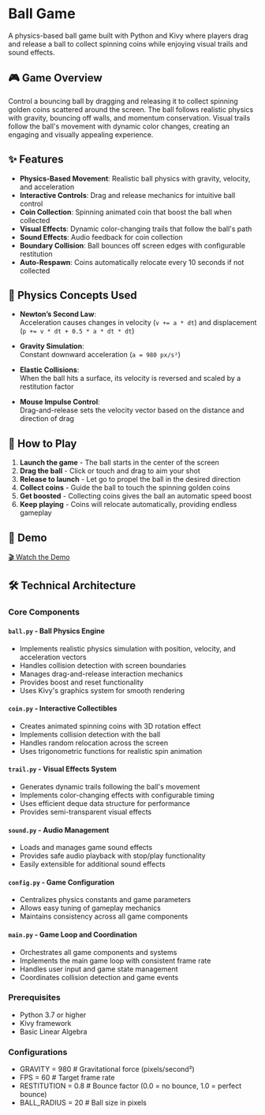 # Ball Game

A physics-based ball game built with Python and Kivy where players drag and release a ball to collect spinning coins while enjoying visual trails and sound effects.

## 🎮 Game Overview

Control a bouncing ball by dragging and releasing it to collect spinning golden coins scattered around the screen. The ball follows realistic physics with gravity, bouncing off walls, and momentum conservation. Visual trails follow the ball's movement with dynamic color changes, creating an engaging and visually appealing experience.

## ✨ Features

- **Physics-Based Movement**: Realistic ball physics with gravity, velocity, and acceleration
- **Interactive Controls**: Drag and release mechanics for intuitive ball control
- **Coin Collection**: Spinning animated coin that boost the ball when collected
- **Visual Effects**: Dynamic color-changing trails that follow the ball's path
- **Sound Effects**: Audio feedback for coin collection
- **Boundary Collision**: Ball bounces off screen edges with configurable restitution
- **Auto-Respawn**: Coins automatically relocate every 10 seconds if not collected

## 🧠 Physics Concepts Used

- **Newton’s Second Law**:  
  Acceleration causes changes in velocity (`v += a * dt`) and displacement (`p += v * dt + 0.5 * a * dt * dt`)

- **Gravity Simulation**:  
  Constant downward acceleration (`a = 980 px/s²`)

- **Elastic Collisions**:  
  When the ball hits a surface, its velocity is reversed and scaled by a restitution factor

- **Mouse Impulse Control**:  
  Drag-and-release sets the velocity vector based on the distance and direction of drag

## 🎯 How to Play

1. **Launch the game** - The ball starts in the center of the screen
2. **Drag the ball** - Click or touch and drag to aim your shot
3. **Release to launch** - Let go to propel the ball in the desired direction
4. **Collect coins** - Guide the ball to touch the spinning golden coins
5. **Get boosted** - Collecting coins gives the ball an automatic speed boost
6. **Keep playing** - Coins will relocate automatically, providing endless gameplay

## 📸 Demo

[🎬 Watch the Demo](demo/demo_classic.mp4)

## 🛠️ Technical Architecture

### Core Components

#### `ball.py` - Ball Physics Engine
- Implements realistic physics simulation with position, velocity, and acceleration vectors
- Handles collision detection with screen boundaries
- Manages drag-and-release interaction mechanics
- Provides boost and reset functionality
- Uses Kivy's graphics system for smooth rendering

#### `coin.py` - Interactive Collectibles
- Creates animated spinning coins with 3D rotation effect
- Implements collision detection with the ball
- Handles random relocation across the screen
- Uses trigonometric functions for realistic spin animation

#### `trail.py` - Visual Effects System
- Generates dynamic trails following the ball's movement
- Implements color-changing effects with configurable timing
- Uses efficient deque data structure for performance
- Provides semi-transparent visual effects

#### `sound.py` - Audio Management
- Loads and manages game sound effects
- Provides safe audio playback with stop/play functionality
- Easily extensible for additional sound effects

#### `config.py` - Game Configuration
- Centralizes physics constants and game parameters
- Allows easy tuning of gameplay mechanics
- Maintains consistency across all game components

#### `main.py` - Game Loop and Coordination
- Orchestrates all game components and systems
- Implements the main game loop with consistent frame rate
- Handles user input and game state management
- Coordinates collision detection and game events

### Prerequisites
- Python 3.7 or higher
- Kivy framework
- Basic Linear Algebra

### Configurations
- GRAVITY = 980               # Gravitational force (pixels/second²)
- FPS = 60                    # Target frame rate
- RESTITUTION = 0.8           # Bounce factor (0.0 = no bounce, 1.0 = perfect bounce)
- BALL_RADIUS = 20            # Ball size in pixels


